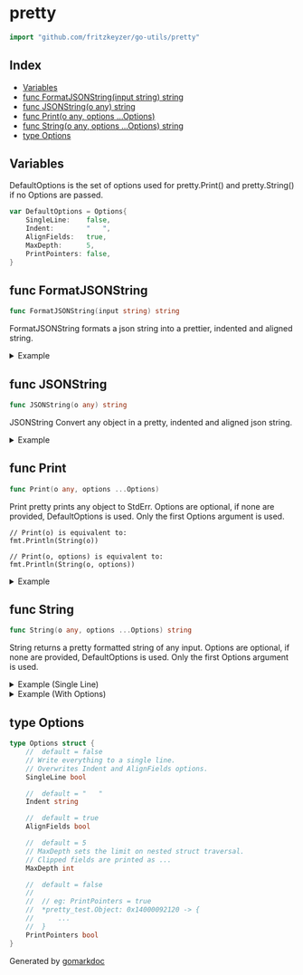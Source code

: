 <!-- Code generated by gomarkdoc. DO NOT EDIT -->

# pretty

```go
import "github.com/fritzkeyzer/go-utils/pretty"
```

## Index

- [Variables](<#variables>)
- [func FormatJSONString(input string) string](<#func-formatjsonstring>)
- [func JSONString(o any) string](<#func-jsonstring>)
- [func Print(o any, options ...Options)](<#func-print>)
- [func String(o any, options ...Options) string](<#func-string>)
- [type Options](<#type-options>)


## Variables

DefaultOptions is the set of options used for pretty.Print\(\) and pretty.String\(\) if no Options are passed.

```go
var DefaultOptions = Options{
    SingleLine:    false,
    Indent:        "   ",
    AlignFields:   true,
    MaxDepth:      5,
    PrintPointers: false,
}
```

## func FormatJSONString

```go
func FormatJSONString(input string) string
```

FormatJSONString formats a json string into a prettier, indented and aligned string.

<details><summary>Example</summary>
<p>

```go
package main

import (
	"fmt"
	"github.com/fritzkeyzer/go-utils/pretty"
)

func main() {
	js := `{"Field":"hello world","AnotherField":"world","SomeLongFieldName":"more text","O": {"Field":"more stuff","AnotherField":"asdasd","SomeLongFieldName":"asdasd"}}`

	fmt.Println(pretty.FormatJSONString(js))
}
```

#### Output

```
{
   "Field":             "hello world",
   "AnotherField":      "world",
   "SomeLongFieldName": "more text",
   "O": {
      "Field":             "more stuff",
      "AnotherField":      "asdasd",
      "SomeLongFieldName": "asdasd"
   }
}
```

</p>
</details>

## func JSONString

```go
func JSONString(o any) string
```

JSONString Convert any object in a pretty, indented and aligned json string.

<details><summary>Example</summary>
<p>

```go
package main

import (
	"fmt"
	"github.com/fritzkeyzer/go-utils/pretty"
)

func main() {
	type Object struct {
		Field             string
		AnotherField      string
		SomeLongFieldName string
		O                 struct {
			Field             string
			AnotherField      string
			SomeLongFieldName string
		}
	}

	o := Object{
		Field:             "hello world",
		AnotherField:      "world",
		SomeLongFieldName: "more text",
		O: struct {
			Field             string
			AnotherField      string
			SomeLongFieldName string
		}{
			Field:             "more stuff",
			AnotherField:      "asdasd",
			SomeLongFieldName: "asdasd",
		},
	}

	fmt.Println(pretty.JSONString(o))
}
```

#### Output

```
{
   "Field":             "hello world",
   "AnotherField":      "world",
   "SomeLongFieldName": "more text",
   "O": {
      "Field":             "more stuff",
      "AnotherField":      "asdasd",
      "SomeLongFieldName": "asdasd"
   }
}
```

</p>
</details>

## func Print

```go
func Print(o any, options ...Options)
```

Print pretty prints any object to StdErr. Options are optional, if none are provided, DefaultOptions is used. Only the first Options argument is used.

```
// Print(o) is equivalent to:
fmt.Println(String(o))

// Print(o, options) is equivalent to:
fmt.Println(String(o, options))
```

<details><summary>Example</summary>
<p>

See example:

```go
package main

import (
	"github.com/fritzkeyzer/go-utils/pretty"
)

func main() {
	type Object struct {
		Field             string
		privateField      string
		SomeLongFieldName string
		NestedObject      struct {
			Field             string
			AnotherField      string
			SomeLongFieldName string
		}
	}

	o := Object{
		Field:             "hello world",
		privateField:      "world",
		SomeLongFieldName: "more text",
		NestedObject: struct {
			Field             string
			AnotherField      string
			SomeLongFieldName string
		}{
			Field:             "more stuff",
			AnotherField:      "asdasd",
			SomeLongFieldName: "asdasd",
		},
	}

	pretty.Print(&o)
}
```

#### Output

```
*pretty_test.Object: -> {
   Field:             "hello world"
   privateField:      "world"
   SomeLongFieldName: "more text"
   NestedObject: {
      Field:             "more stuff"
      AnotherField:      "asdasd"
      SomeLongFieldName: "asdasd"
   }
}
```

</p>
</details>

## func String

```go
func String(o any, options ...Options) string
```

String returns a pretty formatted string of any input. Options are optional, if none are provided, DefaultOptions is used. Only the first Options argument is used.

<details><summary>Example (Single Line)</summary>
<p>

```go
package main

import (
	"fmt"
	"github.com/fritzkeyzer/go-utils/pretty"
)

func main() {
	type Object struct {
		Field             string
		privateField      string
		SomeLongFieldName string
		NestedObject      struct {
			Field             string
			AnotherField      string
			SomeLongFieldName string
		}
	}

	o := Object{
		Field:             "hello world",
		privateField:      "world",
		SomeLongFieldName: "more text",
		NestedObject: struct {
			Field             string
			AnotherField      string
			SomeLongFieldName string
		}{
			Field:             "more stuff",
			AnotherField:      "asdasd",
			SomeLongFieldName: "asdasd",
		},
	}

	// with options:
	options := pretty.DefaultOptions
	options.MaxDepth = 1 // max depth clips nested structs and slices like: {...}
	options.SingleLine = true
	fmt.Println(pretty.String(&o, options))
}
```

#### Output

```
*pretty_test.Object: -> { Field: "hello world"  privateField: "world"  SomeLongFieldName: "more text"  NestedObject: {...}  }
```

</p>
</details>

<details><summary>Example (With Options)</summary>
<p>

```go
package main

import (
	"fmt"
	"github.com/fritzkeyzer/go-utils/pretty"
)

func main() {
	type Object struct {
		Field             string
		privateField      string
		SomeLongFieldName string
		NestedObject      struct {
			Field             string
			AnotherField      string
			SomeLongFieldName string
		}
	}

	o := Object{
		Field:             "hello world",
		privateField:      "world",
		SomeLongFieldName: "more text",
		NestedObject: struct {
			Field             string
			AnotherField      string
			SomeLongFieldName string
		}{
			Field:             "more stuff",
			AnotherField:      "asdasd",
			SomeLongFieldName: "asdasd",
		},
	}

	// options:
	// type Options struct {
	//    SingleLine    bool
	//    Indent        string
	//    AlignFields   bool
	//    MaxDepth      int
	//    PrintPointers bool
	//}

	options := pretty.DefaultOptions
	options.MaxDepth = 1 // max depth clips nested structs and slices like: {...}

	fmt.Println(pretty.String(&o, options))
}
```

#### Output

```
*pretty_test.Object: -> {
   Field:             "hello world"
   privateField:      "world"
   SomeLongFieldName: "more text"
   NestedObject:      {...}
}
```

</p>
</details>

## type Options

```go
type Options struct {
    // 	default = false
    // Write everything to a single line.
    // Overwrites Indent and AlignFields options.
    SingleLine bool

    // 	default = "   "
    Indent string

    // 	default = true
    AlignFields bool

    // 	default = 5
    // MaxDepth sets the limit on nested struct traversal.
    // Clipped fields are printed as ...
    MaxDepth int

    // 	default = false
    //
    //  // eg: PrintPointers = true
    //  *pretty_test.Object: 0x14000092120 -> {
    //  	...
    //  }
    PrintPointers bool
}
```



Generated by [gomarkdoc](<https://github.com/princjef/gomarkdoc>)
